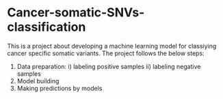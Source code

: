 # Cancer-somatic-SNVs-classification
This is a project about developing a machine learning model for classiying cancer specific somatic variants. 
The project follows the below steps:
1) Data preparation:
   i) labeling positive samples
   ii) labeling negative samples
2) Model building
3) Making predictions by models
